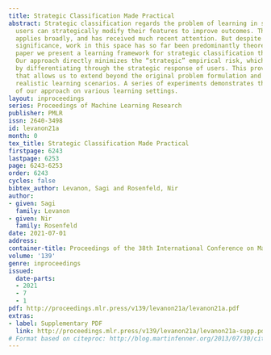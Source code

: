 ```yaml
---
title: Strategic Classification Made Practical
abstract: Strategic classification regards the problem of learning in settings where
  users can strategically modify their features to improve outcomes. This setting
  applies broadly, and has received much recent attention. But despite its practical
  significance, work in this space has so far been predominantly theoretical. In this
  paper we present a learning framework for strategic classification that is practical.
  Our approach directly minimizes the “strategic” empirical risk, which we achieve
  by differentiating through the strategic response of users. This provides flexibility
  that allows us to extend beyond the original problem formulation and towards more
  realistic learning scenarios. A series of experiments demonstrates the effectiveness
  of our approach on various learning settings.
layout: inproceedings
series: Proceedings of Machine Learning Research
publisher: PMLR
issn: 2640-3498
id: levanon21a
month: 0
tex_title: Strategic Classification Made Practical
firstpage: 6243
lastpage: 6253
page: 6243-6253
order: 6243
cycles: false
bibtex_author: Levanon, Sagi and Rosenfeld, Nir
author:
- given: Sagi
  family: Levanon
- given: Nir
  family: Rosenfeld
date: 2021-07-01
address:
container-title: Proceedings of the 38th International Conference on Machine Learning
volume: '139'
genre: inproceedings
issued:
  date-parts:
  - 2021
  - 7
  - 1
pdf: http://proceedings.mlr.press/v139/levanon21a/levanon21a.pdf
extras:
- label: Supplementary PDF
  link: http://proceedings.mlr.press/v139/levanon21a/levanon21a-supp.pdf
# Format based on citeproc: http://blog.martinfenner.org/2013/07/30/citeproc-yaml-for-bibliographies/
---
```

